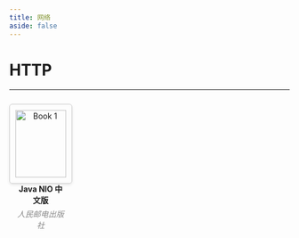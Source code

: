 ```yaml
---
title: 网络
aside: false
---
```


<style>
.book-container {
  display: flex;
  flex-wrap: wrap;
  justify-content: space-between;
  margin-top: 25px;
  margin-bottom: 25px;
}

.book-card {
  width: 18%;
  margin-bottom: 20px;
  padding: 10px;
  border: 1px solid #ccc;
  border-radius: 5px;
  box-shadow: 0 2px 5px rgba(0, 0, 0, 0.1);
  text-align: center;
}

.book-image {
  width: 100%;
  height: auto;
  margin-bottom: 10px;
}

.book-title {
  font-weight: bold;
  margin-bottom: 5px;
}

.book-author {
  font-style: italic;
  color: #888;
  margin-bottom: 5px;
}

.book-description {
  font-size: 14px;
}

.book-download {
    text-decoration: none; 
    /*color: inherit; */
}

</style>

# HTTP

---

<div class="book-container">
  <div class="book-card">
        <img src="/书籍下载/网络/images/Http权威指南.jpg" alt="Book 1" class="book-image">
        <a href="/书籍下载/网络/pdf/HTTP权威指南.pdf" download style="text-decoration: none;color: inherit; ">
            <div class="book-title">Java NIO 中文版</div>
            <div class="book-author">人民邮电出版社</div>
        </a>
  </div>
</div>

